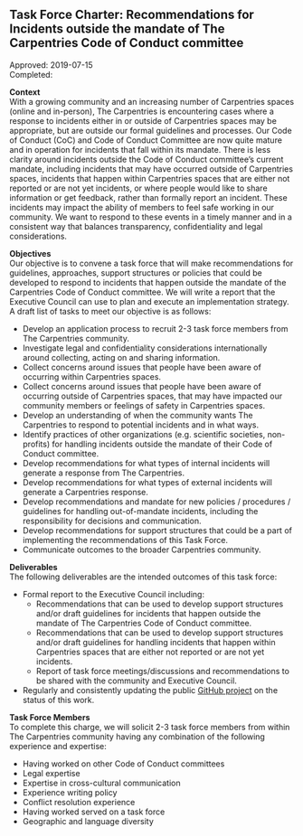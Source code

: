 ## Task Force Charter: Recommendations for Incidents outside the mandate of The Carpentries Code of Conduct committee

Approved: 2019-07-15  
Completed:  

__Context__  
With a growing community and an increasing number of Carpentries spaces (online and in-person), The Carpentries is encountering cases where a response to incidents either in or outside of Carpentries spaces may be appropriate, but are outside our formal guidelines and processes. Our Code of Conduct (CoC) and Code of Conduct Committee are now quite mature and in operation for incidents that fall within its mandate. There is less clarity around incidents outside the Code of Conduct committee’s current mandate, including incidents that may have occurred outside of Carpentries spaces, incidents that happen within Carpentries spaces that are either not reported or are not yet incidents, or where people would like to share information or get feedback, rather than formally report an incident. These incidents may impact the ability of members to feel safe working in our community. We want to respond to these events in a timely manner and in a consistent way that balances transparency, confidentiality and legal considerations. 

__Objectives__  
Our objective is to convene a task force that will make recommendations for guidelines, approaches, support structures or policies that could be developed to respond to incidents that happen outside the mandate of the Carpentries Code of Conduct committee. We will write a report that the Executive Council can use to plan and execute an implementation strategy. A draft list of tasks to meet our objective is as follows:

- Develop an application process to recruit 2-3 task force members from The Carpentries community.
- Investigate legal and confidentiality considerations internationally around collecting, acting on and sharing information.
- Collect concerns around issues that people have been aware of occurring within Carpentries spaces.
- Collect concerns around issues that people have been aware of occurring outside of Carpentries spaces, that may have impacted our community members or feelings of safety in Carpentries spaces.
- Develop an understanding of when the community wants The Carpentries to respond to potential incidents and in what ways. 
- Identify practices of other organizations (e.g. scientific societies, non-profits) for handling incidents outside the mandate of their Code of Conduct committee. 
- Develop recommendations for what types of internal incidents will generate a response from The Carpentries.
- Develop recommendations for what types of external incidents will generate a Carpentries response.
- Develop recommendations and mandate for new policies / procedures / guidelines for handling out-of-mandate incidents, including the responsibility for decisions and communication.
- Develop recommendations for support structures that could be a part of implementing the recommendations of this Task Force.
- Communicate outcomes to the broader Carpentries community.

__Deliverables__  
The following deliverables are the intended outcomes of this task force:
- Formal report to the Executive Council including: 
  - Recommendations that can be used to develop support structures and/or draft guidelines for incidents that happen outside the mandate of The Carpentries Code of Conduct committee.
  - Recommendations that can be used to develop support structures and/or draft guidelines for handling incidents that happen within Carpentries spaces that are either not reported or are not yet incidents.
  - Report of task force meetings/discussions and recommendations to be shared with the community and Executive Council.
- Regularly and consistently updating the public [GitHub project](https://github.com/carpentries/task-forces/projects/1) on the status of this work. 

__Task Force Members__  
To complete this charge, we will solicit 2-3 task force members from within The Carpentries community having any combination of the following experience and expertise:
- Having worked on other Code of Conduct committees
- Legal expertise
- Expertise in cross-cultural communication
- Experience writing policy
- Conflict resolution experience
- Having worked served on a task force
- Geographic and language diversity
